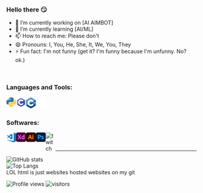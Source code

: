 

<!--
### Hi there 👋

**rahulsingh97/rahulsingh97** is a ✨ _special_ ✨ repository because its `README.md` (this file) appears on your GitHub profile.

Here are some ideas to get you started:

- 🔭 I’m currently working on ...
- 🌱 I’m currently learning ...
- 👯 I’m looking to collaborate on ...
- 🤔 I’m looking for help with ...
- 💬 Ask me about ...
- 📫 How to reach me: ...
- 😄 Pronouns: ...
- ⚡ Fun fact: ...
-->
### Hello there 😏

- 🔭 I’m currently working on [AI AIMBOT]
- 🌱 I’m currently learning [AI/ML]
- 📫 How to reach me: Please don't
- 😄 Pronouns: I, You, He, She, It, We, You, They
- ⚡ Fun fact: I'm not funny (get it? I'm funny because I'm unfunny. No? ok.)
<br />

### Languages and Tools:

<a href="https://www.python.org" target="_blank"> <img align="left" alt="Python" width="26px" src="https://github.com/Aakarsh-B/trying-repos/blob/master/python-5.svg?raw=true"/> </a>
<a href="https://www.cprogramming.com/" target="_blank"> <img align="left" alt="C" width="26px" src="https://github.com/Aakarsh-B/trying-repos/blob/master/c-programming.png"/> </a>
<a href="https://www.w3schools.com/cpp/" target="_blank"> <img align="left" alt="C++" width="26px" src="https://github.com/Aakarsh-B/trying-repos/blob/master/c++.png"/> </a>
<img align="left" alt="GitHub" width="26px" src="https://github.com/Aakarsh-B/trying-repos/blob/master/github.svg" />
<br />
<br />
### Softwares:

<img align="left" alt="Visual Studio Code" width="26px" src="https://raw.githubusercontent.com/github/explore/80688e429a7d4ef2fca1e82350fe8e3517d3494d/topics/visual-studio-code/visual-studio-code.png" />
<a href="https://www.adobe.com/products/xd.html" target="_blank"> <img align="left" alt="XD" width="26px" src="https://github.com/Aakarsh-B/trying-repos/blob/master/adobexd.png?raw=true"/> </a> 
<a href="https://www.adobe.com/in/products/illustrator.html" target="_blank"> <img align="left" alt="Illustrator" width="26px" src="https://github.com/Aakarsh-B/trying-repos/blob/master/illustrator.png?raw=true"/> </a> 
<a href="https://www.photoshop.com/en" target="_blank"> <img align="left" alt="Photoshop" width="26px" src="https://github.com/Aakarsh-B/trying-repos/blob/master/photoshop.png?raw=true"/> </a>


<a href="http://twitch.tv/lustbutt"> <img align="left" alt="twitch" width="26px" src="mdi mdi-twitch"/></a>
<br />
<br />

---

![GitHub stats](https://github-readme-stats.vercel.app/api?username=rahulsingh97&show_icons=true&theme=tokyonight)
<br>
![Top Langs](https://github-readme-stats.vercel.app/api/top-langs/?username=rahulsingh97&layout=compact&theme=tokyonight)
</br>LOL html is just websites hosted websites on my git

![Profile views](https://gpvc.arturio.dev/rahulsingh97)
![visitors](https://visitor-badge.laobi.icu/badge?page_id=rahulsingh97.rahulsingh97)
